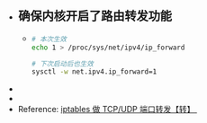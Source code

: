 - ## 确保内核开启了路由转发功能
	- ```bash
	  # 本次生效
	  echo 1 > /proc/sys/net/ipv4/ip_forward
	  
	  # 下次启动后也生效
	  sysctl -w net.ipv4.ip_forward=1
	  ```
-
-
- Reference: [iptables 做 TCP/UDP 端口转发【转】 ](https://www.cnblogs.com/paul8339/p/14688156.html)